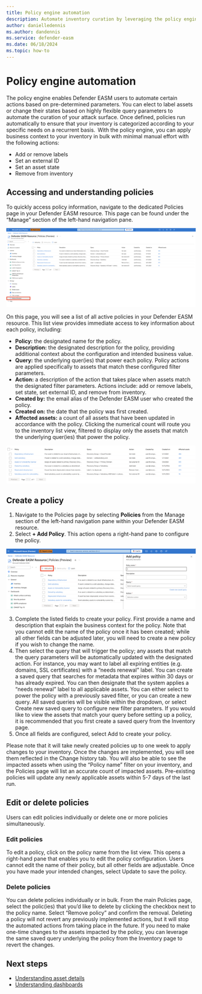 ```yaml
---
title: Policy engine automation
description: Automate inventory curation by leveraging the policy engine to proactively implement certain actions based on pre-determined parameters.
author: danielledennis
ms.author: dandennis
ms.service: defender-easm
ms.date: 06/18/2024
ms.topic: how-to
---
```


# Policy engine automation
The policy engine enables Defender EASM users to automate certain actions based on pre-determined parameters. You can elect to label assets or change their states based on highly flexible query parameters to automate the curation of your attack surface.  Once defined, policies run automatically to ensure that your inventory is categorized according to your specific needs on a recurrent basis.  With the policy engine, you can apply business context to your inventory in bulk with minimal manual effort with the following actions:  
- Add or remove labels
- Set an external ID
- Set an asset state
- Remove from inventory  
 
## Accessing and understanding policies
To quickly access policy information, navigate to the dedicated Policies page in your Defender EASM resource. This page can be found under the “Manage” section of the left-hand navigation pane.  

![Screenshot of Policies page with left-hand navigation option highlighted.](media/policies-1.png)

On this page, you will see a list of all active policies in your Defender EASM resource. This list view provides immediate access to key information about each policy, including:  
 - **Policy:** the designated name for the policy.
 - **Description:** the designated description for the policy, providing additional context about the configuration and intended business value.
 - **Query:** the underlying quer(ies) that power each policy. Policy actions are applied specifically to assets that match these configured filter parameters.
 - **Action:** a description of the action that takes place when assets match the designated filter parameters. Actions include: add or remove labels, set state, set external ID, and remove from inventory.
 - **Created by:** the email alias of the Defender EASM user who created the policy.
 - **Created on:** the date that the policy was first created.
 - **Affected assets:** a count of all assets that have been updated in accordance with the policy. Clicking the numerical count will route you to the inventory list view, filtered to display only the assets that match the underlying quer(ies) that power the policy.

  ![Screenshot of visible metadata in columns on Policies page.](media/policies-2.png)

## Create a policy

1. Navigate to the Policies page by selecting **Policies** from the Manage section of the left-hand navigation pane within your Defender EASM resource.
2. Select **+ Add Policy**. This action opens a right-hand pane to configure the policy.

  ![Screenshot of Policies page with Add Policies button highlighted and policy configuration panel open.](media/policies-3.png)

3. Complete the listed fields to create your policy. First provide a name and description that explain the business context for the policy. Note that you cannot edit the name of the policy once it has been created; while all other fields can be adjusted later, you will need to create a new policy if you wish to change the name.
4. Then select the query that will trigger the policy; any assets that match the query parameters will be automatically updated with the designated action. For instance, you may want to label all expiring entities (e.g. domains, SSL certificates) with a “needs renewal” label. You can create a saved query that searches for metadata that expires within 30 days or has already expired. You can then designate that the system applies a “needs renewal” label to all applicable assets.  You can either select to power the policy with a previously saved filter, or you can create a new query. All saved queries will be visible within the dropdown, or select Create new saved query to configure new filter parameters. If you would like to view the assets that match your query before setting up a policy, it is recommended that you first create a saved query from the Inventory page.
5. Once all fields are configured, select Add to create your policy.

Please note that it will take newly created policies up to one week to apply changes to your inventory. Once the changes are implemented, you will see them reflected in the Change history tab. You will also be able to see the impacted assets when using the “Policy name” filter on your inventory, and the Policies page will list an accurate count of impacted assets.  Pre-existing policies will update any newly applicable assets within 5-7 days of the last run.  
   

## Edit or delete policies
Users can edit policies individually or delete one or more policies simultaneously.  

### Edit policies
To edit a policy, click on the policy name from the list view. This opens a right-hand pane that enables you to edit the policy configuration. Users cannot edit the name of their policy, but all other fields are adjustable. Once you have made your intended changes, select Update to save the policy.  

### Delete policies
You can delete policies individually or in bulk. From the main Policies page, select the polic(ies) that you’d like to delete by clicking the checkbox next to the policy name. Select “Remove policy” and confirm the removal. Deleting a policy will not revert any previously implemented actions, but it will stop the automated actions from taking place in the future. If you need to make one-time changes to the assets impacted by the policy, you can leverage the same saved query underlying the policy from the Inventory page to revert the changes.    


## Next steps
- [Understanding asset details](understanding-asset-details.md)
- [Understanding dashboards](understanding-dashboards.md)



